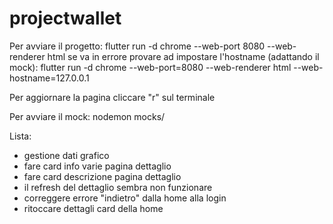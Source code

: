 # projectwallet

Per avviare il progetto:
flutter run -d chrome --web-port 8080 --web-renderer html
se va in errore provare ad impostare l'hostname (adattando il mock):
flutter run -d chrome --web-port=8080 --web-renderer html --web-hostname=127.0.0.1

Per aggiornare la pagina cliccare "r" sul terminale

Per avviare il mock:
nodemon mocks/

Lista:

- gestione dati grafico
- fare card info varie pagina dettaglio
- fare card descrizione pagina dettaglio
- il refresh del dettaglio sembra non funzionare
- correggere errore "indietro" dalla home alla login
- ritoccare dettagli card della home
